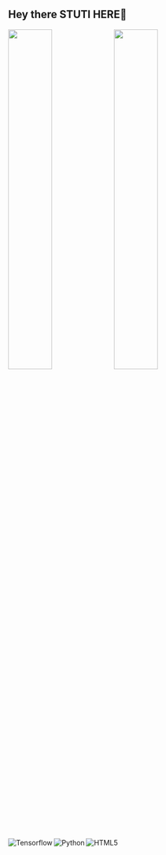 ## Hey there STUTI HERE🙌
<img align = "Left" width = "42%" src = "https://github-readme-stats.vercel.app/api?username=Stuti-G&show_icons=true&theme=radical">

<img align = "Left" width = "42%" src = "https://github-readme-stats.vercel.app/api/top-langs/?username=Stuti-G&layout=compact)](https://github.com/anuraghazra/github-readme-stats">


<img align = "Left" alt = 'Tensorflow' src="https://img.shields.io/badge/TensorFlow-%23FF6F00.svg?style=for-the-badge&logo=TensorFlow&logoColor=white">

<img align = "Left" alt = 'Python' src="https://img.shields.io/badge/python-3670A0?style=for-the-badge&logo=python&logoColor=ffdd54">

<img align = "Left" alt = 'HTML5' src="https://img.shields.io/badge/html5-%23E34F26.svg?style=for-the-badge&logo=html5&logoColor=white">

